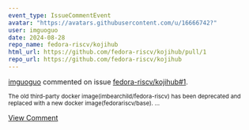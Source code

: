 ```yaml
---
event_type: IssueCommentEvent
avatar: "https://avatars.githubusercontent.com/u/16666742?"
user: imguoguo
date: 2024-08-28
repo_name: fedora-riscv/kojihub
html_url: https://github.com/fedora-riscv/kojihub/pull/1
repo_url: https://github.com/fedora-riscv/kojihub
---
```


<a href='https://github.com/imguoguo' target='_blank'>imguoguo</a> commented on issue <a href='https://github.com/fedora-riscv/kojihub/pull/1' target='_blank'>fedora-riscv/kojihub#1</a>.

<small>The old third-party docker image(imbearchild/fedora-riscv) has been deprecated and replaced with a new docker image(fedorariscv/base)....</small>

<a href='https://github.com/fedora-riscv/kojihub/pull/1' target='_blank'>View Comment</a>